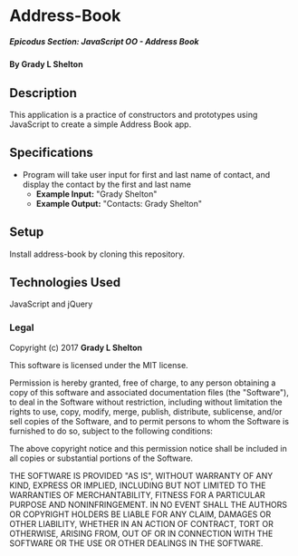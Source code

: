 # Address-Book

##### Epicodus Section: JavaScript OO - Address Book

#### By Grady L Shelton

## Description

This application is a practice of constructors and prototypes using JavaScript to create a simple Address Book app.

## Specifications

* Program will take user input for first and last name of contact, and display the contact by the first and last name
  * **Example Input:** "Grady Shelton"
  * **Example Output:** "Contacts: Grady Shelton"

## Setup

Install address-book by cloning this repository.

## Technologies Used

JavaScript and jQuery

### Legal

Copyright (c) 2017 **Grady L Shelton**

This software is licensed under the MIT license.

Permission is hereby granted, free of charge, to any person obtaining a copy
of this software and associated documentation files (the "Software"), to deal
in the Software without restriction, including without limitation the rights
to use, copy, modify, merge, publish, distribute, sublicense, and/or sell
copies of the Software, and to permit persons to whom the Software is
furnished to do so, subject to the following conditions:

The above copyright notice and this permission notice shall be included in
all copies or substantial portions of the Software.

THE SOFTWARE IS PROVIDED "AS IS", WITHOUT WARRANTY OF ANY KIND, EXPRESS OR
IMPLIED, INCLUDING BUT NOT LIMITED TO THE WARRANTIES OF MERCHANTABILITY,
FITNESS FOR A PARTICULAR PURPOSE AND NONINFRINGEMENT. IN NO EVENT SHALL THE
AUTHORS OR COPYRIGHT HOLDERS BE LIABLE FOR ANY CLAIM, DAMAGES OR OTHER
LIABILITY, WHETHER IN AN ACTION OF CONTRACT, TORT OR OTHERWISE, ARISING FROM,
OUT OF OR IN CONNECTION WITH THE SOFTWARE OR THE USE OR OTHER DEALINGS IN
THE SOFTWARE.
